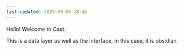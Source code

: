 ```yaml
---
last-updated: 2025-09-08 18:46
---
```

Hello! Welcome to Cast. 

This is a data layer as well as the interface, in this case, it is obsidian. 